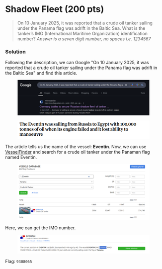 # Shadow Fleet (200 pts)

> On 10 January 2025, it was reported that a crude oil tanker sailing under the Panama flag was adrift in the Baltic Sea. What is the tanker’s IMO (International Maritime Organization) identification number? _Answer is a seven digit number, no spaces i.e. 1234567_

### Solution

Following the description, we can Google "On 10 January 2025, it was reported that a crude oil tanker sailing under the Panama flag was adrift in the Baltic Sea" and find this article.

<figure><img src="../../../.gitbook/assets/image (4) (1).png" alt=""><figcaption></figcaption></figure>

<figure><img src="../../../.gitbook/assets/image (5) (1).png" alt=""><figcaption></figcaption></figure>

The article tells us the name of the vessel: **Eventin**. Now, we can use [VesselFinder](https://www.vesselfinder.com/vessels) and search for a crude oil tanker under the Panaman flag named Eventin.

<figure><img src="../../../.gitbook/assets/image (6) (1).png" alt=""><figcaption></figcaption></figure>

Here, we can get the IMO number.

<figure><img src="../../../.gitbook/assets/image (7) (1).png" alt=""><figcaption></figcaption></figure>

Flag: `9308065`
